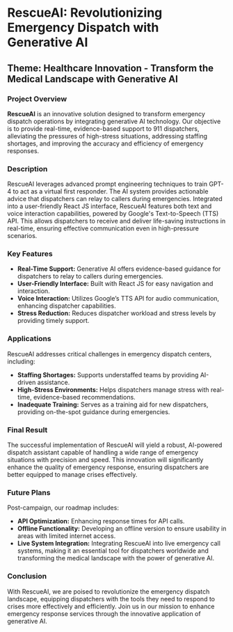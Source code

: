 # RescueAI: Revolutionizing Emergency Dispatch with Generative AI

## Theme: Healthcare Innovation - Transform the Medical Landscape with Generative AI

### Project Overview

**RescueAI** is an innovative solution designed to transform emergency dispatch operations by integrating generative AI technology. Our objective is to provide real-time, evidence-based support to 911 dispatchers, alleviating the pressures of high-stress situations, addressing staffing shortages, and improving the accuracy and efficiency of emergency responses.

### Description

RescueAI leverages advanced prompt engineering techniques to train GPT-4 to act as a virtual first responder. The AI system provides actionable advice that dispatchers can relay to callers during emergencies. Integrated into a user-friendly React JS interface, RescueAI features both text and voice interaction capabilities, powered by Google's Text-to-Speech (TTS) API. This allows dispatchers to receive and deliver life-saving instructions in real-time, ensuring effective communication even in high-pressure scenarios.

### Key Features

- **Real-Time Support:** Generative AI offers evidence-based guidance for dispatchers to relay to callers during emergencies.
- **User-Friendly Interface:** Built with React JS for easy navigation and interaction.
- **Voice Interaction:** Utilizes Google’s TTS API for audio communication, enhancing dispatcher capabilities.
- **Stress Reduction:** Reduces dispatcher workload and stress levels by providing timely support.

### Applications

RescueAI addresses critical challenges in emergency dispatch centers, including:

- **Staffing Shortages:** Supports understaffed teams by providing AI-driven assistance.
- **High-Stress Environments:** Helps dispatchers manage stress with real-time, evidence-based recommendations.
- **Inadequate Training:** Serves as a training aid for new dispatchers, providing on-the-spot guidance during emergencies.

### Final Result

The successful implementation of RescueAI will yield a robust, AI-powered dispatch assistant capable of handling a wide range of emergency situations with precision and speed. This innovation will significantly enhance the quality of emergency response, ensuring dispatchers are better equipped to manage crises effectively.

### Future Plans

Post-campaign, our roadmap includes:

- **API Optimization:** Enhancing response times for API calls.
- **Offline Functionality:** Developing an offline version to ensure usability in areas with limited internet access.
- **Live System Integration:** Integrating RescueAI into live emergency call systems, making it an essential tool for dispatchers worldwide and transforming the medical landscape with the power of generative AI.

### Conclusion

With RescueAI, we are poised to revolutionize the emergency dispatch landscape, equipping dispatchers with the tools they need to respond to crises more effectively and efficiently. Join us in our mission to enhance emergency response services through the innovative application of generative AI.
